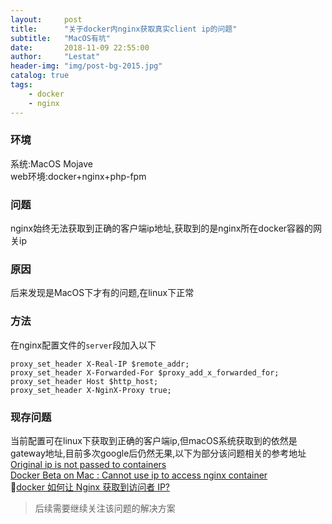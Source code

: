 ```yaml
---
layout:     post
title:      "关于docker内nginx获取真实client ip的问题"
subtitle:   "MacOS有坑"
date:       2018-11-09 22:55:00
author:     "Lestat"
header-img: "img/post-bg-2015.jpg"
catalog: true
tags:
    - docker
    - nginx
---
```


### 环境
系统:MacOS Mojave  
web环境:docker+nginx+php-fpm

### 问题
nginx始终无法获取到正确的客户端ip地址,获取到的是nginx所在docker容器的网关ip

### 原因
后来发现是MacOS下才有的问题,在linux下正常

### 方法
在nginx配置文件的`server`段加入以下
```
proxy_set_header X-Real-IP $remote_addr;
proxy_set_header X-Forwarded-For $proxy_add_x_forwarded_for;
proxy_set_header Host $http_host;
proxy_set_header X-NginX-Proxy true;
```

### 现存问题
当前配置可在linux下获取到正确的客户端ip,但macOS系统获取到的依然是gateway地址,目前多次google后仍然无果,以下为部分该问题相关的参考地址  
[Original ip is not passed to containers](https://github.com/docker/for-mac/issues/180)  
[Docker Beta on Mac : Cannot use ip to access nginx container](https://stackoverflow.com/questions/38340110/docker-beta-on-mac-cannot-use-ip-to-access-nginx-container)  
[docker 如何让 Nginx 获取到访问者 IP?](https://www.v2ex.com/t/488997)  

> 后续需要继续关注该问题的解决方案
